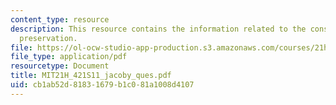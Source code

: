 ```yaml
---
content_type: resource
description: This resource contains the information related to the conservation and
  preservation.
file: https://ol-ocw-studio-app-production.s3.amazonaws.com/courses/21h-421-introduction-to-environmental-history-spring-2011/cb1ab52d81831679b1c081a1008d4107_MIT21H_421S11_jacoby_ques.pdf
file_type: application/pdf
resourcetype: Document
title: MIT21H_421S11_jacoby_ques.pdf
uid: cb1ab52d-8183-1679-b1c0-81a1008d4107
---
```

